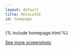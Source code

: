 ```yaml
---
layout: default
title: MetacatUI
id: homepage
---
```


{% include homepage.html %}

[See more screenshots]({{site.url}}/screenshots/index.html)
